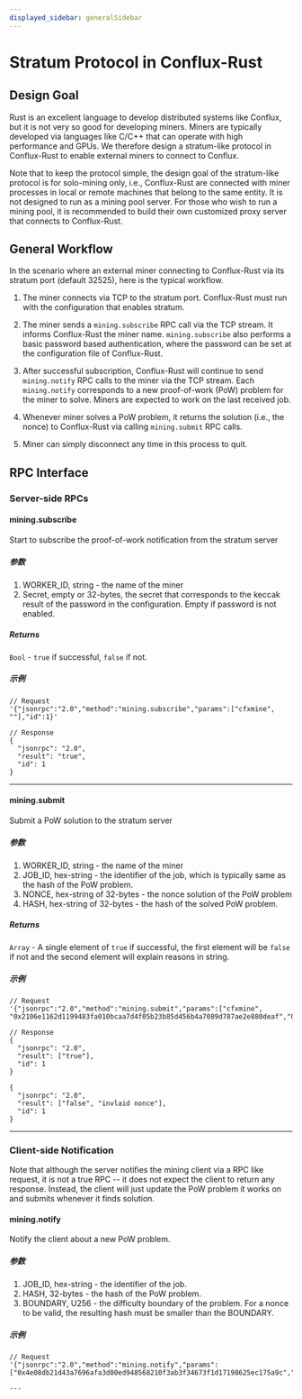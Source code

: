 ```yaml
---
displayed_sidebar: generalSidebar
---
```


# Stratum Protocol in Conflux-Rust

## Design Goal

Rust is an excellent language to develop distributed systems like Conflux, but
it is not very so good for developing miners. Miners are typically developed
via languages like C/C++ that can operate with high performance and GPUs. We
therefore design a stratum-like protocol in Conflux-Rust to enable external
miners to connect to Conflux.

Note that to keep the protocol simple, the design goal of the stratum-like
protocol is for solo-mining only, i.e., Conflux-Rust are connected with miner
processes in local or remote machines that belong to the same entity. It is not
designed to run as a mining pool server. For those who wish to run a mining
pool, it is recommended to build their own customized proxy server that
connects to Conflux-Rust.

## General Workflow

In the scenario where an external miner connecting to Conflux-Rust via its
stratum port (default 32525), here is the typical workflow.

1. The miner connects via TCP to the stratum port. Conflux-Rust must run with
   the configuration that enables stratum.

2. The miner sends a `mining.subscribe` RPC call via the TCP stream. It informs
   Conflux-Rust the miner name. `mining.subscribe` also performs a basic password
   based authentication, where the password can be set at the configuration file
   of Conflux-Rust.

3. After successful subscription, Conflux-Rust will continue to send
   `mining.notify` RPC calls to the miner via the TCP stream. Each `mining.notify`
   corresponds to a new proof-of-work (PoW) problem for the miner to solve. Miners
   are expected to work on the last received job.

4. Whenever miner solves a PoW problem, it returns the solution (i.e., the
   nonce) to Conflux-Rust via calling `mining.submit` RPC calls.

5. Miner can simply disconnect any time in this process to quit.

## RPC Interface

### Server-side RPCs

#### mining.subscribe

Start to subscribe the proof-of-work notification from the stratum server

##### 参数

1. WORKER\_ID, string - the name of the miner
2. Secret, empty or 32-bytes, the secret that corresponds to the keccak result
   of the password in the configuration. Empty if password is not enabled.

##### Returns

`Bool` - `true` if successful, `false` if not.

##### 示例

```
// Request
'{"jsonrpc":"2.0","method":"mining.subscribe","params":["cfxmine", ""],"id":1}'

// Response
{
  "jsonrpc": "2.0",
  "result": "true",
  "id": 1
}
```

***

#### mining.submit

Submit a PoW solution to the stratum server

##### 参数

1. WORKER\_ID, string - the name of the miner
2. JOB\_ID, hex-string - the identifier of the job, which is typically same as
   the hash of the PoW problem.
3. NONCE, hex-string of 32-bytes - the nonce solution of the PoW problem
4. HASH, hex-string of 32-bytes - the hash of the solved PoW problem.

##### Returns

`Array` - A single element of `true` if successful, the first element will be
`false` if not and the second element will explain reasons in string.

##### 示例

```
// Request
'{"jsonrpc":"2.0","method":"mining.submit","params":["cfxmine", "0x2106e1162d1199483fa010bcaa7d4f05b23b85d456b4a7089d787ae2e880deaf","0x21b49d385865819a171ed8cd9d9f80acc468e501f3486d3600000000000c786c","0x2106e1162d1199483fa010bcaa7d4f05b23b85d456b4a7089d787ae2e880deaf"],"id":1}'

// Response
{
  "jsonrpc": "2.0",
  "result": ["true"],
  "id": 1
}

{
  "jsonrpc": "2.0",
  "result": ["false", "invlaid nonce"],
  "id": 1
}
```

***

### Client-side Notification

Note that although the server notifies the mining client via a RPC like
request, it is not a true RPC -- it does not expect the client to return any
response. Instead, the client will just update the PoW problem it works on and
submits whenever it finds solution.

#### mining.notify

Notify the client about a new PoW problem.

##### 参数

1. JOB\_ID, hex-string - the identifier of the job.
2. HASH, 32-bytes - the hash of the PoW problem.
3. BOUNDARY, U256 - the difficulty boundary of the problem. For a nonce to be valid, the resulting
   hash must be smaller than the BOUNDARY.

##### 示例

```
// Request
'{"jsonrpc":"2.0","method":"mining.notify","params":["0x4e08db21d43a7696afa3d00ed948568210f3ab3f34673f1d17198625ec175a9c","0x4e08db21d43a7696afa3d00ed948568210f3ab3f34673f1d17198625ec175a9c","0x1a4e3422948568210f3ab3f34673f1d17198625ec175a9c"],"id":3}'

---
```
